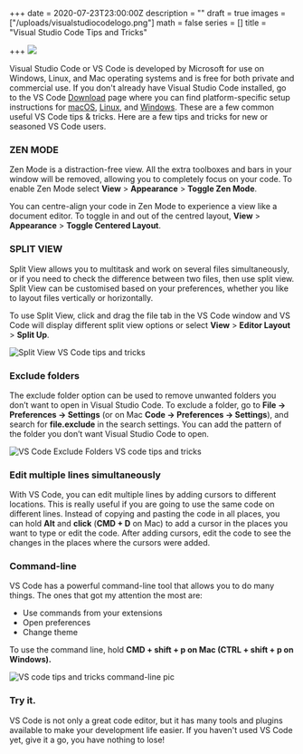 +++
date = 2020-07-23T23:00:00Z
description = ""
draft = true
images = ["/uploads/visualstudiocodelogo.png"]
math = false
series = []
title = "Visual Studio Code Tips and Tricks"

+++
![](/uploads/tips-and-tricks.png)

Visual Studio Code or VS Code is developed by Microsoft for use on Windows, Linux, and Mac operating systems and is free for both private and commercial use. If you don't already have Visual Studio Code installed, go to the VS Code [Download](https://code.visualstudio.com/download) page where you can find platform-specific setup instructions for [macOS](https://code.visualstudio.com/docs/setup/mac), [Linux](https://code.visualstudio.com/docs/setup/linux), and [Windows](https://code.visualstudio.com/docs/setup/windows). These are a few common useful VS Code tips & tricks. Here are a few tips and tricks for new or seasoned VS Code users.

### ZEN MODE

Zen Mode is a distraction-free view. All the extra toolboxes and bars in your window will be removed, allowing you to completely focus on your code. To enable Zen Mode select **View** > **Appearance** > **Toggle Zen Mode**.

You can centre-align your code in Zen Mode to experience a view like a document editor. To toggle in and out of the centred layout, **View** > **Appearance** > **Toggle Centered Layout**.

### SPLIT VIEW

Split View allows you to multitask and work on several files simultaneously, or if you need to check the difference between two files, then use split view. Split View can be customised based on your preferences, whether you like to layout files vertically or horizontally.

To use Split View, click and drag the file tab in the VS Code window and VS Code will display different split view options or select **View** > **Editor Layout** > **Split Up**.

![Split View VS Code tips and tricks](/uploads/comparing-files-in-split-view-2.png "Split View multitasking")

### Exclude folders

The exclude folder option can be used to remove unwanted folders you don’t want to open in Visual Studio Code. To exclude a folder, go to **File -> Preferences -> Settings** (or on Mac **Code -> Preferences -> Settings**), and search for **file.exclude** in the search settings. You can add the pattern of the folder you don’t want Visual Studio Code to open.

![VS Code Exclude Folders VS code tips and tricks](/uploads/screenshot-2020-07-24-at-11-47-00.png "VS Code Exclude Folders")

### Edit multiple lines simultaneously

With VS Code, you can edit multiple lines by adding cursors to different locations. This is really useful if you are going to use the same code on different lines. Instead of copying and pasting the code in all places, you can hold **Alt** and **click** (**CMD + D** on Mac) to add a cursor in the places you want to type or edit the code. After adding cursors, edit the code to see the changes in the places where the cursors were added.

### Command-line

VS Code has a powerful command-line tool that allows you to do many things. The ones that got my attention the most are:

* Use commands from your extensions
* Open preferences
* Change theme 

To use the command line, hold  **CMD + shift + p on Mac  (CTRL + shift + p on Windows).**

![VS code tips and tricks command-line pic](/uploads/screenshot-2020-07-24-at-12-17-07.png "Command-line VS Code")

### Try it.

VS Code is not only a great code editor, but it has many tools and plugins available to make your development life easier. If you haven't used VS Code yet, give it a go, you have nothing to lose!